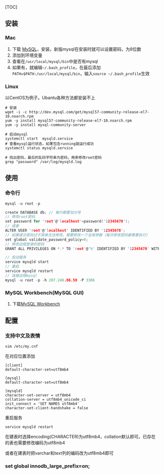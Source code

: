 [TOC]

## 安装
### Mac
1. 下载 [MySQL](https://dev.mysql.com/downloads/mysql/)，安装，新版mysql在安装时就可以设置密码，为8位数
2. 添加到环境变量
3. 查看在`/usr/local/mysql/bin`中是否有mysql
4. 如果有，就编辑`~/.bash_profile`，在最后添加`PATH=$PATH:/usr/local/mysql/bin`，输入`source ~/.bash_profile`生效

### Linux
以CentOS为例子。Ubantu各种方法都安装不上

```
# 安装
wget -i -c http://dev.mysql.com/get/mysql57-community-release-el7-10.noarch.rpm
yum -y install mysql57-community-release-el7-10.noarch.rpm
yum -y install mysql-community-server

# 启动mysql
systemctl start  mysqld.service
# 查看mysql运行状态，如果包含running就运行成功
systemctl status mysqld.service

# 找出密码，最后的乱码字符串为密码，用来修改root密码
grep "password" /var/log/mysqld.log
```

## 使用
### 命令行

```c
mysql -u root -p

create DATABASE db; // 每行都要加分号
// 修改root密码
set password for 'root'@'localhost'=password('12345678');
// 或者
ALTER USER 'root'@'localhost' IDENTIFIED BY '12345678';
// 如果提示密码过于简单无法修改，需要修改一个全局参数（每次修改密码都需要执行）
set global validate_password_policy=0;
// 修改远程登录的密码
GRANT ALL PRIVILEGES ON *.* TO 'root'@'%' IDENTIFIED BY '12345678' WITH GRANT OPTION;

// 启动服务
service mysqld start
// 重启
service mysqld restart
// 连接远程mysql
mysql -u root -p -h 207.246.86.58 -P 3306
```

### MySQL Workbench(MySQL GUI)
1. 下载[MySQL Workbench](https://dev.mysql.com/downloads/workbench/)


## 配置
### 支持中文及表情

```
vim /etc/my.cnf
```

在对应位置添加

```
[client]
default-character-set=utf8mb4

[mysql]
default-character-set=utf8mb4

[mysqld]
character-set-server = utf8mb4
collation-server = utf8mb4_unicode_ci
init_connect = 'SET NAMES utf8mb4'
character-set-client-handshake = false
```

重启服务

```
service mysqld restart
```

在建表时选择encoding(CHARACTER)为utf8mb4，collation默认即可。已存在的表也需要修改编码为utf8mb4

或者在建表时把varchar和text列的编码改为utf8mb4即可

### set global innodb_large_prefix=on;